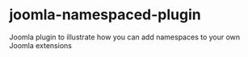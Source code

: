 # joomla-namespaced-plugin
Joomla plugin to illustrate how you can add namespaces to your own Joomla extensions

